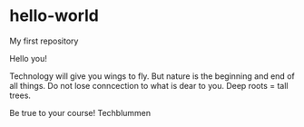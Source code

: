 # hello-world
My first repository

Hello you!

Technology will give you wings to fly.
But nature is the beginning and end of all things.
Do not lose conncection to what is dear to you.
Deep roots = tall trees.

Be true to your course!
Techblummen
